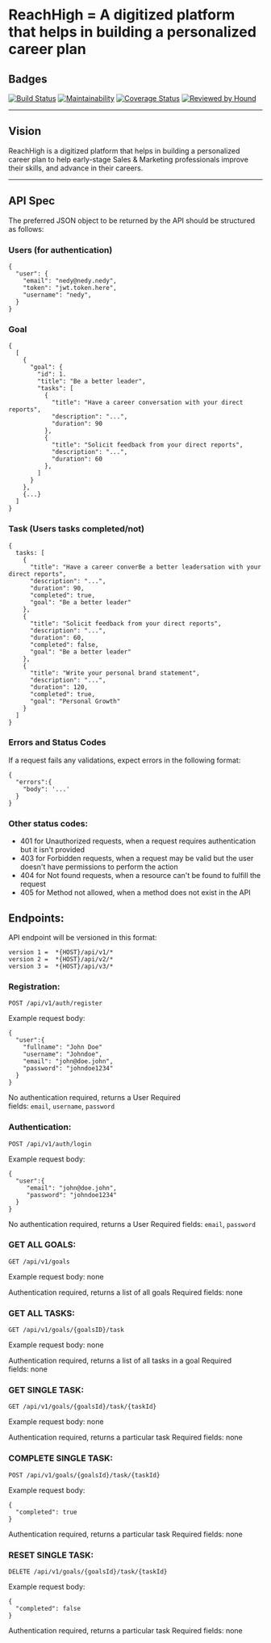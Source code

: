 ReachHigh = A digitized platform that helps in building a personalized career plan
=======

## Badges
[![Build Status](https://travis-ci.com/NedyUdombat/ReachHigh.svg?branch=develop)](https://travis-ci.com/NedyUdombat/ReachHigh)
[![Maintainability](https://api.codeclimate.com/v1/badges/f7d60669bc1f2234a2cc/maintainability)](https://codeclimate.com/github/NedyUdombat/ReachHigh/maintainability)
[![Coverage Status](https://coveralls.io/repos/github/NedyUdombat/ReachHigh/badge.svg?branch=develop)](https://coveralls.io/github/NedyUdombat/ReachHigh?branch=develop)
[![Reviewed by Hound](https://img.shields.io/badge/Reviewed_by-Hound-8E64B0.svg)](https://houndci.com)


---

## Vision
ReachHigh is a digitized platform that helps in building a personalized career plan to help early-stage Sales & Marketing professionals improve their skills, and advance in their careers.

---


## API Spec
The preferred JSON object to be returned by the API should be structured as follows:

### Users (for authentication)

```source-json
{
  "user": {
    "email": "nedy@nedy.nedy",
    "token": "jwt.token.here",
    "username": "nedy",
  }
}
```

### Goal
```source-json
{
  [
    {
      "goal": {
        "id": 1.
        "title": "Be a better leader",
        "tasks": [
          {
            "title": "Have a career conversation with your direct reports",
            "description": "...",
            "duration": 90
          },
          {
            "title": "Solicit feedback from your direct reports",
            "description": "...",
            "duration": 60
          },
        ]
      }
    },
    {...}
  ]
}
```
### Task (Users tasks completed/not)
```source-json
{
  tasks: [
    {
      "title": "Have a career converBe a better leadersation with your direct reports",
      "description": "...",
      "duration": 90,
      "completed": true,
      "goal": "Be a better leader"
    },
    {
      "title": "Solicit feedback from your direct reports",
      "description": "...",
      "duration": 60,
      "completed": false,
      "goal": "Be a better leader"
    },
    {
      "title": "Write your personal brand statement",
      "description": "...",
      "duration": 120,
      "completed": true,
      "goal": "Personal Growth"
    }
  ]
}
```

### Errors and Status Codes
If a request fails any validations, expect errors in the following format:

```source-json
{
  "errors":{
    "body": '...'
  }
}
```
### Other status codes:
* 401 for Unauthorized requests, when a request requires authentication but it isn't provided
* 403 for Forbidden requests, when a request may be valid but the user doesn't have permissions to perform the action
* 404 for Not found requests, when a resource can't be found to fulfill the request
* 405 for Method not allowed, when a method does not exist in the API

Endpoints:
----------
API endpoint will be versioned in this format:
```$xslt
version 1 =  *{HOST}/api/v1/*
version 2 =  *{HOST}/api/v2/*
version 3 =  *{HOST}/api/v3/*
```

### Registration:

`POST /api/v1/auth/register`

Example request body:

```source-json
{
  "user":{
    "fullname": "John Doe"
    "username": "Johndoe",
    "email": "john@doe.john",
    "password": "johndoe1234"
  }
}
```

No authentication required, returns a User
Required fields: `email`, `username`, `password`

### Authentication:

`POST /api/v1/auth/login`

Example request body:

```source-json
{
  "user":{
     "email": "john@doe.john",
     "password": "johndoe1234"
  }
}
```

No authentication required, returns a User
Required fields: `email`, `password`


### GET ALL GOALS:

`GET /api/v1/goals`

Example request body: none

Authentication required, returns a list of all goals
Required fields: none


### GET ALL TASKS:

`GET /api/v1/goals/{goalsID}/task`

Example request body: none

Authentication required, returns a list of all tasks in a goal
Required fields: none

### GET SINGLE TASK:

`GET /api/v1/goals/{goalsId}/task/{taskId}`

Example request body: none

Authentication required, returns a particular task
Required fields: none


### COMPLETE SINGLE TASK:

`POST /api/v1/goals/{goalsId}/task/{taskId}`

Example request body:
```source-json
{
  "completed": true
}
```
Authentication required, returns a particular task
Required fields: none


### RESET SINGLE TASK:

`DELETE /api/v1/goals/{goalsId}/task/{taskId}`

Example request body:
```source-json
{
  "completed": false
}
```
Authentication required, returns a particular task
Required fields: none

